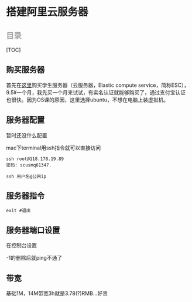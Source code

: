 # 搭建阿里云服务器

## <font color = #a0a0a0> 目录</font>

[TOC]

## 购买服务器

首先在[这里](https://promotion.aliyun.com/ntms/act/campus2018.html?spm=5176.12825654.eofdhaal5.d191.13472c4adTzgsM&scm=20140722.1511.1.1539&aly_as=0hhoxSMRT)购买学生服务器（云服务器，Elastic compute service，简称ESC），9.5¥一个月，我先买一个月来试试，有实名认证就能够购买了，通过支付宝认证也很快。因为OS课的原因，这里选择ubuntu，不想在电脑上装虚拟机。

## 服务器配置

暂时还没什么配置

mac下terminal用ssh指令就可以直接访问

```
ssh root@118.178.19.89
密码: scusmq61347.
```

````
ssh 用户名@公网ip
````

## 服务器指令

```
exit #退出
```



## 服务器端口设置

在控制台设置

-1的删除后就ping不通了



## 带宽

基础1M，14M带宽3h就是3.78(?)RMB...好贵